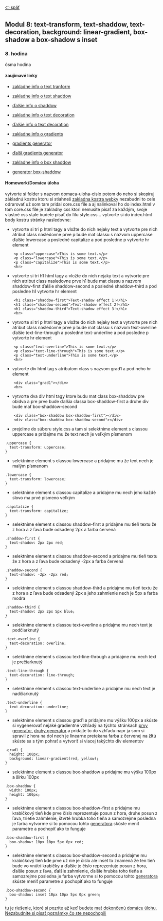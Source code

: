 [&#129188; späť](../README.md)</br>

## Modul 8: text-transform, text-shaddow, text-decoration, background: linear-gradient, box-shadow a box-shadow s inset

### 8. hodina
ôsma hodina

#### zaujímavé linky
- [zakladne info o text tranform](https://css-tricks.com/almanac/properties/t/text-transform)</br>
- [zakladne info o text shaddow](https://css-tricks.com/almanac/properties/t/text-shadow)</br>
- [ďalšie info o shaddow](https://www.w3schools.com/css/css3_shadows.asp)</br>
- [zakladne info o text decoration](https://css-tricks.com/almanac/properties/t/text-decoration)</br>
- [ďalšie info o text decoration](https://www.w3schools.com/cssref/pr_text_text-decoration.asp)</br>
- [zakladne info o gradients](https://www.w3schools.com/css/css3_gradients.asp)</br>
- [gradients generator](http://www.css3factory.com/linear-gradients)</br>
- [ďalší gradients generator](http://www.colorzilla.com/gradient-editor/)</br>

- [zakladne info o box shaddow](https://css-tricks.com/almanac/properties/b/box-shadow)</br>
- [generator box-shaddow](https://www.cssmatic.com/box-shadow)</br>

#### Homework/Domáca úloha</br>
vytvorte si folder s nazvom domaca-uloha-cislo potom do neho si skopiruj základnú kostru ktoru si stiahneš [zakladna kostra webky](../default.rar) nezabudni to cele odrarovať už som tam pridal core.css file a aj nalinkoval ho do index.html v tom core.css file je zakladny css ktori nemusite písať za každým, svoje vlastné css stale budete písať do filu style.css... vytvorte si do index.html body kostru stránky nasledovne:
- vytvorte si tri p html tagy a vložte do nich nejaky text a vytvorte pre nich atribut class nasledovne prve p bude mat classu s nazvom uppercase ďalšie lowercase a posledné capitalize a pod posledne p vytvorte hr element
```
	<p class="uppercase">This is some text.</p>
	<p class="lowercase">This is some text.</p>
	<p class="capitalize">This is some text.</p>
	<hr>
```
- vytvorte si tri h1 html tagy a vložte do nich nejaky text a vytvorte pre nich atribut class nasledovne prve h1 bude mat classu s nazvom shaddow-first ďalšie shaddow-second a posledné shaddow-third a pod posledne h1 vytvorte hr element
```
	<h1 class="shaddow-first">Text-shadow effect 1!</h1>	
	<h1 class="shaddow-second">Text-shadow effect 2!</h1>	
	<h1 class="shaddow-third">Text-shadow effect 3!</h1>
	<hr>
```
- vytvorte si tri p html tagy a vložte do nich nejaky text a vytvorte pre nich atribut class nasledovne prve p bude mat classu s nazvom text-overline ďalšie text-line-through a posledné text-underline a pod posledne p vytvorte hr element
```
	<p class="text-overline">This is some text.</p>
	<p class="text-line-through">This is some text.</p>
	<p class="text-underline">This is some text.</p>
	<hr>
```
- vytvorte div html tag s atributom class s nazvom grad1 a pod neho hr element
```
	<div class="grad1"></div>
	<hr>
```
- vytvorte dva div html tagy ktore budu mat class box-shaddow pre obidva a pre prve bude ďalšia classa box-shaddow-first a druhe div bude mať box-shaddow-second
```
	<div class="box-shaddow box-shaddow-first"></div>
	<div class="box-shaddow box-shaddow-second"></div>
```
- prejdime do súboru style.css a tam si selektnime element s classou uppercase a pridajme mu že text nech je veľkým písmenom
```
.uppercase {
  text-transform: uppercase;
}
```
- selektnime element s classou lowercase a pridajme mu že text nech je malým písmenom
```
.lowercase {
  text-transform: lowercase;
}
```
- selektnime element s classou capitalize a pridajme mu nech jeho každé slovo ma prvé písmeno veľkým
```
.capitalize {
  text-transform: capitalize;
}
```
- selektnime element s classou shaddow-first a pridajme mu tieň textu že z hora a z ľava bude odsadený 2px a farba červená
```
.shaddow-first {
  text-shadow: 2px 2px red;
}
```
- selektnime element s classou shaddow-second a pridajme mu tieň textu že z hora a z ľava bude odsadený -2px a farba červená
```
.shaddow-second {
  text-shadow: -2px -2px red;
}
```
- selektnime element s classou shaddow-third a pridajme mu tieň textu že z hora a z ľava bude odsadený 2px a jeho zahmlenie nech je 5px a farba modra
```
.shaddow-third {
  text-shadow: 2px 2px 5px blue;
}
```
- selektnime element s classou text-overline a pridajme mu nech text je podčiarknutý
```
.text-overline {
  text-decoration: overline;
}
```
- selektnime element s classou text-line-through a pridajme mu nech text je prečiarknutý
```
.text-line-through {
  text-decoration: line-through;
}
```
- selektnime element s classou text-underline a pridajme mu nech text je nadčiarknutý
```
.text-underline {
  text-decoration: underline;
}
```
- selektnime element s classou grad1 a pridajme mu výšku 100px a skúste si vygenerovať nejaké gradientné vzhľadý na týchto stránkach [prvy generator](http://www.css3factory.com/linear-gradients), [druhy generator](http://www.colorzilla.com/gradient-editor) a pridajte to do vzhľadu napr ja som si spravil z hora na dol nech je linearne pretekana farba z červenej na žltú skúste sa s tým pohrať a vytvoriť si viacej takýchto div elementov
```
.grad1 {
  height: 100px;
  background: linear-gradient(red, yellow);
}
```
- selektnime element s classou box-shaddow a pridajme mu výšku 100px a šírku 100px
```
.box-shaddow {
  width: 100px;
  height: 100px;
}
```
- selektnime element s classou box-shaddow-first a pridajme mu krabičkový tieň kde prve číslo reprezentuje posun z hora, druhe posun z ľava, trietie zahmlenie, štvrté hrubka toho tieňa a samozrejme posledna je farba vytvorme si to pomocou tohto [generatora](https://www.cssmatic.com/box-shadow)
skúste meniť parametre a pochopiť ako to funguje
```
.box-shaddow-first {
  box-shadow: 10px 10px 5px 0px red;
}
```
- selektnime element s classou box-shaddow-second a pridajme mu krabičkový tieň kde prve už nie je číslo ale inset to znamená že ten tieň bude vo vnútri krabičky a ďalšie je číslo reprezentuje posun z hora, ďalšie posun z ľava, ďalšie zahmlenie, ďalšie hrubka toho tieňa a samozrejme posledna je farba vytvorme si to pomocou tohto [generatora](https://www.cssmatic.com/box-shadow)
skúste meniť parametre a pochopiť ako to funguje
```
.box-shaddow-second {
  box-shadow: inset 10px 10px 5px 0px green;
}
```

[tu je riešenie, ktoré si pozrite až keď budete mať dokončenú domácu úlohu. Nezabudnite si písať poznámky čo ste nepochopili](homework/solution)<br>

